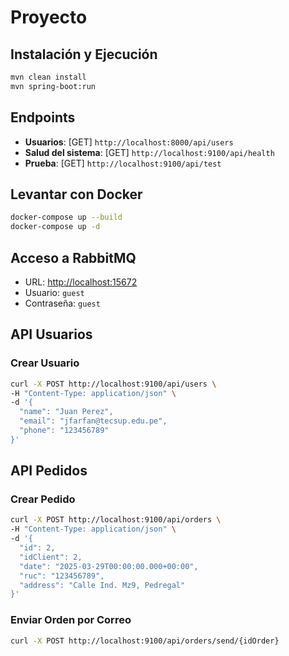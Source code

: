 # Proyecto

## Instalación y Ejecución

```sh
mvn clean install
mvn spring-boot:run
```

## Endpoints

- **Usuarios**: [GET] `http://localhost:8000/api/users`
- **Salud del sistema**: [GET] `http://localhost:9100/api/health`
- **Prueba**: [GET] `http://localhost:9100/api/test`

## Levantar con Docker

```sh
docker-compose up --build
docker-compose up -d
```

## Acceso a RabbitMQ

- URL: [http://localhost:15672](http://localhost:15672)
- Usuario: `guest`
- Contraseña: `guest`

## API Usuarios

### Crear Usuario

```sh
curl -X POST http://localhost:9100/api/users \
-H "Content-Type: application/json" \
-d '{
  "name": "Juan Perez",
  "email": "jfarfan@tecsup.edu.pe",
  "phone": "123456789"
}'
```

## API Pedidos

### Crear Pedido

```sh
curl -X POST http://localhost:9100/api/orders \
-H "Content-Type: application/json" \
-d '{
  "id": 2,
  "idClient": 2,
  "date": "2025-03-29T00:00:00.000+00:00",
  "ruc": "123456789",
  "address": "Calle Ind. Mz9, Pedregal"
}'
```

### Enviar Orden por Correo

```sh
curl -X POST http://localhost:9100/api/orders/send/{idOrder}
```

